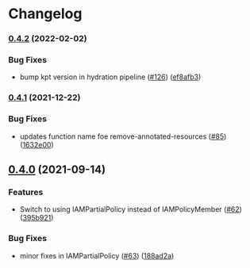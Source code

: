 # Changelog

### [0.4.2](https://github.com/GoogleCloudPlatform/blueprints/compare/gitops-blueprint-v0.4.1...gitops-blueprint-v0.4.2) (2022-02-02)


### Bug Fixes

* bump kpt version in hydration pipeline ([#126](https://github.com/GoogleCloudPlatform/blueprints/issues/126)) ([ef8afb3](https://github.com/GoogleCloudPlatform/blueprints/commit/ef8afb3aa746cdac0b5085ef8bf011341eefc6fe))

### [0.4.1](https://www.github.com/GoogleCloudPlatform/blueprints/compare/gitops-blueprint-v0.4.0...gitops-blueprint-v0.4.1) (2021-12-22)


### Bug Fixes

* updates function name foe remove-annotated-resources ([#85](https://www.github.com/GoogleCloudPlatform/blueprints/issues/85)) ([1632e00](https://www.github.com/GoogleCloudPlatform/blueprints/commit/1632e00af3fe858c5e3b3f9e75c16e6327449155))

## [0.4.0](https://www.github.com/GoogleCloudPlatform/blueprints/compare/gitops-blueprint-v0.3.0...gitops-blueprint-v0.4.0) (2021-09-14)


### Features

* Switch to using IAMPartialPolicy instead of IAMPolicyMember ([#62](https://www.github.com/GoogleCloudPlatform/blueprints/issues/62)) ([395b921](https://www.github.com/GoogleCloudPlatform/blueprints/commit/395b921fe35bf54677e66df013f3ca4c2a09fdb6))


### Bug Fixes

* minor fixes in IAMPartialPolicy ([#63](https://www.github.com/GoogleCloudPlatform/blueprints/issues/63)) ([188ad2a](https://www.github.com/GoogleCloudPlatform/blueprints/commit/188ad2ab8d75e696d5127a52b146ca6f8363b8b3))
